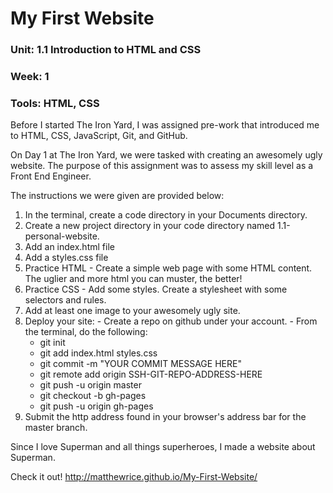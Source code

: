 # My First Website
### Unit: 1.1 Introduction to HTML and CSS
### Week: 1
### Tools: HTML, CSS

Before I started The Iron Yard, I was assigned pre-work that introduced me to HTML, CSS, JavaScript, Git, and GitHub.  

On Day 1 at The Iron Yard, we were tasked with creating an awesomely ugly website. The purpose of this assignment was to assess my skill level as a Front End Engineer.

The instructions we were given are provided below:
  1. In the terminal, create a code directory in your Documents directory.
  2. Create a new project directory in your code directory named 1.1-personal-website.
  3. Add an index.html file
  4. Add a styles.css file
  5. Practice HTML - Create a simple web page with some HTML content. The uglier and more html you can muster, the better!
  6. Practice CSS - Add some styles. Create a stylesheet with some selectors and rules.
  7. Add at least one image to your awesomely ugly site.
  8. Deploy your site:
  	- Create a repo on github under your account.
    - From the terminal, do the following:
      - git init
      - git add index.html styles.css
      - git commit -m "YOUR COMMIT MESSAGE HERE"
      - git remote add origin SSH-GIT-REPO-ADDRESS-HERE
      - git push -u origin master
      - git checkout -b gh-pages
      - git push -u origin gh-pages
  9. Submit the http address found in your browser's address bar for the master branch.

Since I love Superman and all things superheroes, I made a website about Superman. 

Check it out! http://matthewrice.github.io/My-First-Website/
